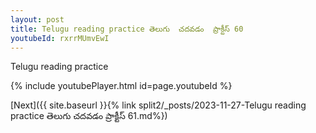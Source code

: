 ```yaml
---
layout: post
title: Telugu reading practice తెలుగు  చదవడం  ప్రాక్టీస్ 60
youtubeId: rxrrMUmvEwI
---
```

 
 
Telugu reading practice
 
 
 
 
 


{% include youtubePlayer.html id=page.youtubeId %}
 
[Next]({{ site.baseurl }}{% link  split2/_posts/2023-11-27-Telugu reading practice తెలుగు  చదవడం  ప్రాక్టీస్ 61.md%})
 
